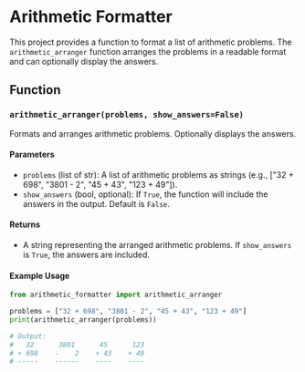 # Arithmetic Formatter

This project provides a function to format a list of arithmetic problems. The `arithmetic_arranger` function arranges the problems in a readable format and can optionally display the answers.

## Function

### `arithmetic_arranger(problems, show_answers=False)`

Formats and arranges arithmetic problems. Optionally displays the answers.

#### Parameters

- `problems` (list of str): A list of arithmetic problems as strings (e.g., ["32 + 698", "3801 - 2", "45 + 43", "123 + 49"]).
- `show_answers` (bool, optional): If `True`, the function will include the answers in the output. Default is `False`.

#### Returns

- A string representing the arranged arithmetic problems. If `show_answers` is `True`, the answers are included.

#### Example Usage

```python
from arithmetic_formatter import arithmetic_arranger

problems = ["32 + 698", "3801 - 2", "45 + 43", "123 + 49"]
print(arithmetic_arranger(problems))

# Output:
#   32      3801      45      123
# + 698    -    2    + 43    + 49
# -----    ------    ----    ----
